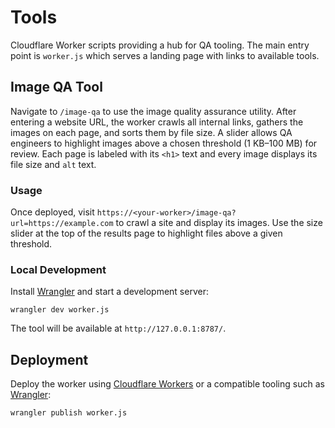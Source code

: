 # Tools

Cloudflare Worker scripts providing a hub for QA tooling. The main entry
point is `worker.js` which serves a landing page with links to available
tools.

## Image QA Tool

Navigate to `/image-qa` to use the image quality assurance utility. After
entering a website URL, the worker crawls all internal links, gathers the
images on each page, and sorts them by file size. A slider allows QA
engineers to highlight images above a chosen threshold (1 KB–100 MB) for
review. Each page is labeled with its `<h1>` text and every image displays
its file size and `alt` text.

### Usage

Once deployed, visit `https://<your-worker>/image-qa?url=https://example.com`
to crawl a site and display its images. Use the size slider at the top of the
results page to highlight files above a given threshold.

### Local Development

Install [Wrangler](https://github.com/cloudflare/wrangler) and start a
development server:

```
wrangler dev worker.js
```

The tool will be available at `http://127.0.0.1:8787/`.

## Deployment

Deploy the worker using [Cloudflare Workers](https://workers.cloudflare.com/)
or a compatible tooling such as [Wrangler](https://github.com/cloudflare/wrangler):

```
wrangler publish worker.js
```
